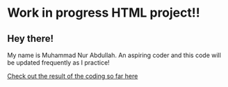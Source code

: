 # Work in progress HTML project!!

## Hey there!

  My name is Muhammad Nur Abdullah. An aspiring coder and this code will be updated frequently as I practice! 


[Check out the result of the coding so far here](http://127.0.0.1:5500/index.html)
